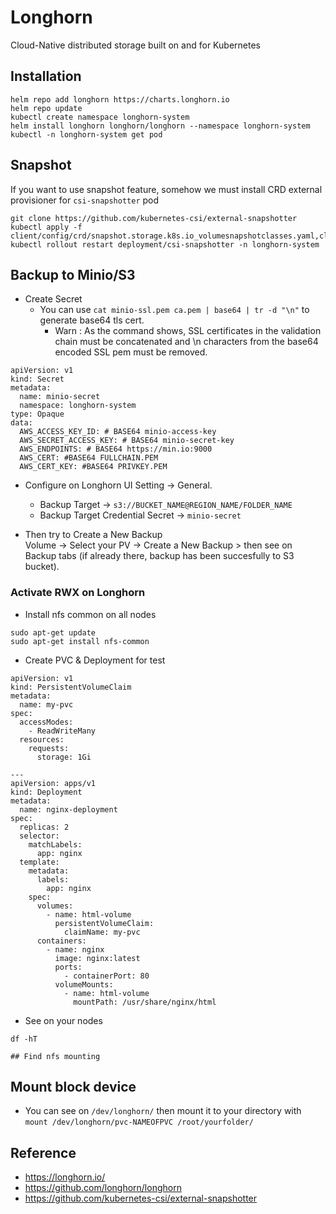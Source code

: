 # Longhorn
Cloud-Native distributed storage built on and for Kubernetes

## Installation
```
helm repo add longhorn https://charts.longhorn.io
helm repo update
kubectl create namespace longhorn-system
helm install longhorn longhorn/longhorn --namespace longhorn-system
kubectl -n longhorn-system get pod
```

## Snapshot
If you want to use snapshot feature, somehow we must install CRD external provisioner for `csi-snapshotter` pod
```
git clone https://github.com/kubernetes-csi/external-snapshotter
kubectl apply -f client/config/crd/snapshot.storage.k8s.io_volumesnapshotclasses.yaml,client/config/crd/snapshot.storage.k8s.io_volumesnapshotcontents.yaml,client/config/crd/snapshot.storage.k8s.io_volumesnapshots.yaml
kubectl rollout restart deployment/csi-snapshotter -n longhorn-system
```

## Backup to Minio/S3
- Create Secret
  - You can use `cat minio-ssl.pem ca.pem | base64 | tr -d "\n"` to generate base64 tls cert.
    - Warn : As the command shows, SSL certificates in the validation chain must be concatenated and \n characters from the base64 encoded SSL pem must be removed.
```
apiVersion: v1
kind: Secret
metadata:
  name: minio-secret
  namespace: longhorn-system
type: Opaque
data:
  AWS_ACCESS_KEY_ID: # BASE64 minio-access-key
  AWS_SECRET_ACCESS_KEY: # BASE64 minio-secret-key
  AWS_ENDPOINTS: # BASE64 https://min.io:9000
  AWS_CERT: #BASE64 FULLCHAIN.PEM
  AWS_CERT_KEY: #BASE64 PRIVKEY.PEM
```
- Configure on Longhorn UI
Setting -> General.
  - Backup Target -> `s3://BUCKET_NAME@REGION_NAME/FOLDER_NAME`
  - Backup Target Credential Secret -> `minio-secret`

- Then try to Create a New Backup <br>
   Volume -> Select your PV -> Create a New Backup > then see on Backup tabs (if already there, backup has been succesfully to S3 bucket).

### Activate RWX on Longhorn
- Install nfs common on all nodes
```
sudo apt-get update
sudo apt-get install nfs-common
```

- Create PVC & Deployment for test
```
apiVersion: v1
kind: PersistentVolumeClaim
metadata:
  name: my-pvc
spec:
  accessModes:
    - ReadWriteMany
  resources:
    requests:
      storage: 1Gi

---
apiVersion: apps/v1
kind: Deployment
metadata:
  name: nginx-deployment
spec:
  replicas: 2
  selector:
    matchLabels:
      app: nginx
  template:
    metadata:
      labels:
        app: nginx
    spec:
      volumes:
        - name: html-volume
          persistentVolumeClaim:
            claimName: my-pvc
      containers:
        - name: nginx
          image: nginx:latest
          ports:
            - containerPort: 80
          volumeMounts:
            - name: html-volume
              mountPath: /usr/share/nginx/html
```

- See on your nodes
```
df -hT

## Find nfs mounting
```

## Mount block device
- You can see on `/dev/longhorn/` then mount it to your directory with `mount /dev/longhorn/pvc-NAMEOFPVC /root/yourfolder/`

## Reference
- https://longhorn.io/
- https://github.com/longhorn/longhorn
- https://github.com/kubernetes-csi/external-snapshotter
